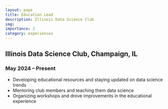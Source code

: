 ```yaml
---
layout: page
title: Education Lead
description: Illinois Data Science Club
img: 
importance: 2
category: experiences
---
```


## Illinois Data Science Club, Champaign, IL
### May 2024 – Present

- Developing educational resources and staying updated on data science trends
- Mentoring club members and teaching them data science
- Organizing workshops and drove improvements in the educational experience 